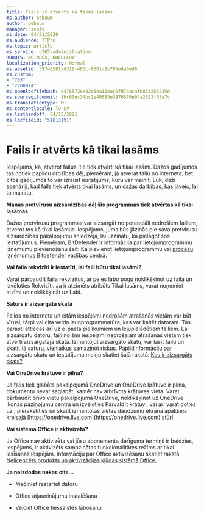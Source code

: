 ```yaml
---
title: Fails ir atvērts kā tikai lasāms
ms.author: pebaum
author: pebaum
manager: scotv
ms.date: 04/21/2020
ms.audience: ITPro
ms.topic: article
ms.service: o365-administration
ROBOTS: NOINDEX, NOFOLLOW
localization_priority: Normal
ms.assetid: 39748581-d319-403c-8501-9b785e4a0ed8
ms.custom:
- "765"
- "2200014"
ms.openlocfilehash: e478572ea82e5ea11bac9fd7eacafb833253235d
ms.sourcegitcommit: 8bc60ec34bc1e40685e3976576e04a2623f63a7c
ms.translationtype: MT
ms.contentlocale: lv-LV
ms.lasthandoff: 04/15/2021
ms.locfileid: "51813191"
---
```

# <a name="file-open-read-only"></a>Fails ir atvērts kā tikai lasāms

Iespējams, ka, atverot failus, tie tiek atvērti kā tikai lasāmi. Dažos gadījumos tas notiek papildu drošības dēļ, piemēram, ja atverat failu no interneta, bet citos gadījumos to var izraisīt iestatījums, kuru var mainīt. Lūk, daži scenāriji, kad fails tiek atvērts tikai lasāms, un dažas darbības, kas jāveic, lai to mainītu.
  
 **Manas pretvīrusu aizsardzības dēļ šīs programmas tiek atvērtas kā tikai lasāmas**
  
Dažas pretvīrusu programmas var aizsargāt no potenciāli nedrošiem failiem, atverot tos kā tikai lasāmus. Iespējams, jums būs jāzinās pie sava pretvīrusu aizsardzības pakalpojumu sniedzēja, lai uzzinātu, kā pielāgot šos iestatījumus. Piemēram, BitDefender ir informācija par lietojumprogrammu izņēmumu pievienošanu šeit: Kā pievienot lietojumprogrammu vai [procesu izņēmumus Bitdefender vadības centrā](https://aka.ms/AA6098i).
  
 **Vai faila rekvizīti ir iestatīti, lai faili būtu tikai lasāmi?**
  
Varat pārbaudīt faila rekvizītus, ar peles labo pogu noklikšķinot uz faila un izvēloties Rekvizīti. Ja ir atzīmēts atribūts Tikai lasāms, varat noņemiet atzīmi un noklikšķināt uz Labi.
  
 **Saturs ir aizsargātā skatā**
  
Failos no interneta un citām iespējami nedrošām atrašanās vietām var būt vīrusi, tārpi vai cita veida ļaunprogrammatūra, kas var kaitēt datoram. Tas parasti attiecas arī uz e-pasta pielikumiem un lejupielādētiem failiem. Lai aizsargātu datoru, faili no šīm iespējami nedrošajām atrašanās vietām tiek atvērti aizsargātajā skatā. Izmantojot aizsargāto skatu, var lasīt failu un skatīt tā saturu, vienlaikus samazinot riskus. Papildinformāciju par aizsargāto skatu un iestatījumu maiņu skatiet šajā rakstā: [Kas ir aizsargāts skats?](https://support.office.com/article/d6f09ac7-e6b9-4495-8e43-2bbcdbcb6653)
  
 **Vai OneDrive krātuve ir pilna?**
  
Ja fails tiek glabāts pakalpojumā OneDrive un OneDrive krātuve ir pilna, dokumentu nevar saglabāt, kamēr nav atbrīvota krātuves vieta. Varat pārbaudīt brīvo vietu pakalpojumā OneDrive, noklikšķinot uz OneDrive ikonas paziņojumu centrā un izvēloties Pārvaldīt krātuvi, vai arī varat doties uz , pierakstīties un skatīt izmantotās vietas daudzumu ekrāna apakšējā kreisajā [https://onedrive.live.com](https://onedrive.live.com) stūrī.
  
 **Vai sistēma Office ir aktivizēta?**
  
Ja Office nav aktivizēta vai jūsu abonementa derīguma termiņš ir beidzies, iespējams, ir aktivizēts samazinātas funkcionalitātes režīms ar tikai lasīšanas iespējām. Informāciju par Office aktivizēšanu skatiet rakstā: [Nelicencēts produkts un aktivizācijas kļūdas sistēmā Office.](https://support.office.com/article/0d23d3c0-c19c-4b2f-9845-5344fedc4380)
  
 **Ja neizdodas nekas cits...**
  
- Mēģiniet restartēt datoru
    
- Office atjauninājumu instalēšana
    
- Veiciet Office tiešsaistes labošanu
    

